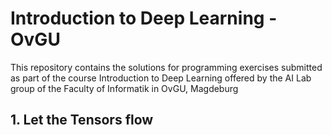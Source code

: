 # Introduction to Deep Learning - OvGU

This repository contains the solutions for programming exercises submitted as part of the course Introduction to Deep Learning offered by the AI Lab group of the Faculty of Informatik in OvGU, Magdeburg

## 1. Let the Tensors flow